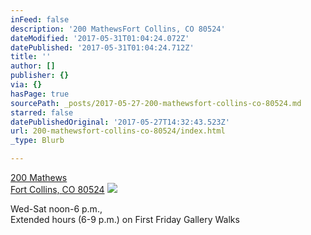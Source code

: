 ```yaml
---
inFeed: false
description: '200 MathewsFort Collins, CO 80524'
dateModified: '2017-05-31T01:04:24.072Z'
datePublished: '2017-05-31T01:04:24.712Z'
title: ''
author: []
publisher: {}
via: {}
hasPage: true
sourcePath: _posts/2017-05-27-200-mathewsfort-collins-co-80524.md
starred: false
datePublishedOriginal: '2017-05-27T14:32:43.523Z'
url: 200-mathewsfort-collins-co-80524/index.html
_type: Blurb

---
```

[200 Mathews  
Fort Collins, CO 80524][0]
![](https://the-grid-user-content.s3-us-west-2.amazonaws.com/0879f880-aabb-41a6-81e4-d613c49f6d19.jpg)

Wed-Sat noon-6 p.m.,  
Extended hours (6-9 p.m.) on First Friday Gallery Walks

[0]: https://www.google.com/maps/place/200+Mathews%2C+Fort+Collins%2C+CO+80524